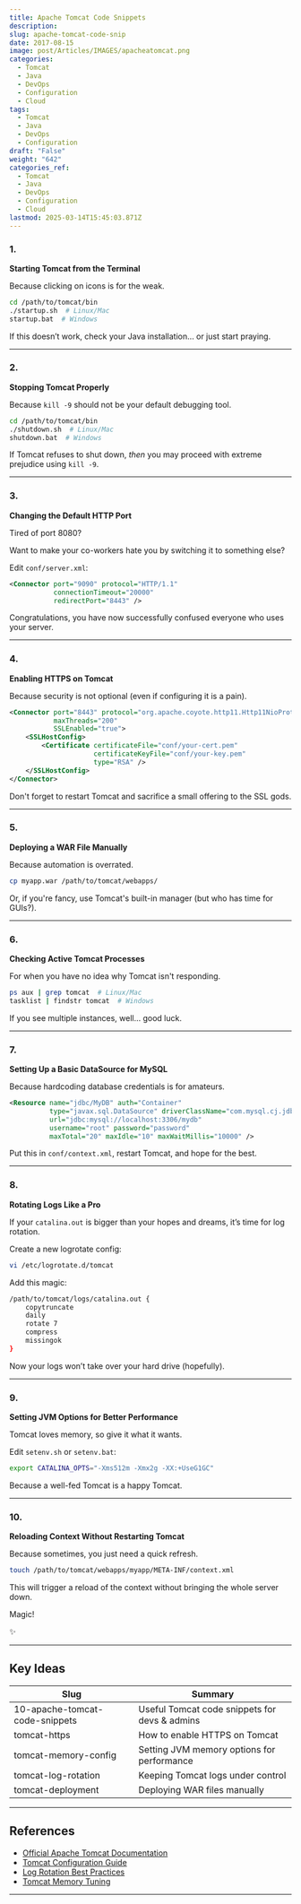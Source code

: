 ```yaml
---
title: Apache Tomcat Code Snippets
description: 
slug: apache-tomcat-code-snip
date: 2017-08-15
image: post/Articles/IMAGES/apacheatomcat.png
categories:
  - Tomcat
  - Java
  - DevOps
  - Configuration
  - Cloud
tags:
  - Tomcat
  - Java
  - DevOps
  - Configuration
draft: "False"
weight: "642"
categories_ref:
  - Tomcat
  - Java
  - DevOps
  - Configuration
  - Cloud
lastmod: 2025-03-14T15:45:03.871Z
---
```

<!-- 
## 10 Apache Tomcat Code Snippets You Need in Your Life

Ah, Apache Tomcat.

That wonderful beast that powers many of our Java web applications while simultaneously making us question our life choices when it refuses to start.

If you've ever had to wrestle with `server.xml` or wondered why your logs look like something straight out of the Matrix, this article is for you.

Let's dive into 10 essential Apache Tomcat code snippets to make your life easier (or at least marginally less painful).

--- -->

### 1.

**Starting Tomcat from the Terminal**

Because clicking on icons is for the weak.

```sh
cd /path/to/tomcat/bin
./startup.sh  # Linux/Mac
startup.bat  # Windows
```

If this doesn’t work, check your Java installation… or just start praying.

***

### 2.

**Stopping Tomcat Properly**

Because `kill -9` should not be your default debugging tool.

```sh
cd /path/to/tomcat/bin
./shutdown.sh  # Linux/Mac
shutdown.bat  # Windows
```

If Tomcat refuses to shut down, *then* you may proceed with extreme prejudice using `kill -9`.

***

### 3.

**Changing the Default HTTP Port**

Tired of port 8080?

Want to make your co-workers hate you by switching it to something else?

Edit `conf/server.xml`:

```xml
<Connector port="9090" protocol="HTTP/1.1"
           connectionTimeout="20000"
           redirectPort="8443" />
```

Congratulations, you have now successfully confused everyone who uses your server.

***

### 4.

**Enabling HTTPS on Tomcat**

Because security is not optional (even if configuring it is a pain).

```xml
<Connector port="8443" protocol="org.apache.coyote.http11.Http11NioProtocol"
           maxThreads="200"
           SSLEnabled="true">
    <SSLHostConfig>
        <Certificate certificateFile="conf/your-cert.pem"
                     certificateKeyFile="conf/your-key.pem"
                     type="RSA" />
    </SSLHostConfig>
</Connector>
```

Don't forget to restart Tomcat and sacrifice a small offering to the SSL gods.

***

### 5.

**Deploying a WAR File Manually**

Because automation is overrated.

```sh
cp myapp.war /path/to/tomcat/webapps/
```

Or, if you're fancy, use Tomcat's built-in manager (but who has time for GUIs?).

***

### 6.

**Checking Active Tomcat Processes**

For when you have no idea why Tomcat isn't responding.

```sh
ps aux | grep tomcat  # Linux/Mac
tasklist | findstr tomcat  # Windows
```

If you see multiple instances, well… good luck.

***

### 7.

**Setting Up a Basic DataSource for MySQL**

Because hardcoding database credentials is for amateurs.

```xml
<Resource name="jdbc/MyDB" auth="Container"
          type="javax.sql.DataSource" driverClassName="com.mysql.cj.jdbc.Driver"
          url="jdbc:mysql://localhost:3306/mydb"
          username="root" password="password"
          maxTotal="20" maxIdle="10" maxWaitMillis="10000" />
```

Put this in `conf/context.xml`, restart Tomcat, and hope for the best.

***

### 8.

**Rotating Logs Like a Pro**

If your `catalina.out` is bigger than your hopes and dreams, it’s time for log rotation.

Create a new logrotate config:

```sh
vi /etc/logrotate.d/tomcat
```

Add this magic:

```sh
/path/to/tomcat/logs/catalina.out {
    copytruncate
    daily
    rotate 7
    compress
    missingok
}
```

Now your logs won’t take over your hard drive (hopefully).

***

### 9.

**Setting JVM Options for Better Performance**

Tomcat loves memory, so give it what it wants.

Edit `setenv.sh` or `setenv.bat`:

```sh
export CATALINA_OPTS="-Xms512m -Xmx2g -XX:+UseG1GC"
```

Because a well-fed Tomcat is a happy Tomcat.

***

### 10.

**Reloading Context Without Restarting Tomcat**

Because sometimes, you just need a quick refresh.

```sh
touch /path/to/tomcat/webapps/myapp/META-INF/context.xml
```

This will trigger a reload of the context without bringing the whole server down.

Magic!

✨

***

## Key Ideas

| Slug                           | Summary                                       |
| ------------------------------ | --------------------------------------------- |
| 10-apache-tomcat-code-snippets | Useful Tomcat code snippets for devs & admins |
| tomcat-https                   | How to enable HTTPS on Tomcat                 |
| tomcat-memory-config           | Setting JVM memory options for performance    |
| tomcat-log-rotation            | Keeping Tomcat logs under control             |
| tomcat-deployment              | Deploying WAR files manually                  |

***

## References

* [Official Apache Tomcat Documentation](https://tomcat.apache.org/)
* [Tomcat Configuration Guide](https://tomcat.apache.org/tomcat-9.0-doc/config/)
* [Log Rotation Best Practices](https://www.baeldung.com/linux/logrotate)
* [Tomcat Memory Tuning](https://www.javacodegeeks.com/2013/03/tuning-jvm-tomcat-memory-settings.html)

***
